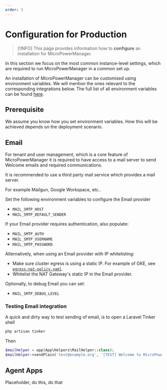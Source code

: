 ```yaml
---
order: 3
---
```


# Configuration for Production

> [!INFO]
> This page provides information how to **configure** an installation for MicroPowerManager.

In this section we focus on the most common instance-level settings, which are required to run MicroPowerManager in a common set up.

An installation of MicroPowerManager can be customised using environment variables.
We will mention the ones relevant to the corresponding integrations below.
The full list of all environment variables can be found [here](environment-variables.md).

## Prerequisite

We assume you know how you set environment variables.
How this will be achieved depends on the deployment scenario.

## Email

For tenant and user management, which is a core feature of MicroPowerManager it is required to have access to a mail server to send Welcome emails and required communications.

It is recommended to use a third party mail service which provides a mail server.

For example Mailgun, Google Workspace, etc..

Set the following environment variables to configure the Email provider

- `MAIL_SMTP_HOST`
- `MAIL_SMTP_DEFAULT_SENDER`

If your Email provider requires authentication, also populate:

- `MAIL_SMTP_AUTH`
- `MAIL_SMTP_USERNAME`
- `MAIL_SMTP_PASSWORD`

Alternatively, when using an Email provider with IP whitelisting:

- Make sure cluster egress is using a static IP. For example of GKE, see [`egress-nat-policy.yaml`](https://github.com/EnAccess/micropowermanager/blob/main/k8s/base/gcp_gke/kustomization.yaml).
- Whitelist the NAT Gateway's static IP in the Email provider.

Optionally, to debug Email you can set:

- `MAIL_SMTP_DEBUG_LEVEL`

### Testing Email integration

A quick and dirty way to test sending of email, is to open a Laravel Tinker shell

```sh
php artisan tinker
```

Then

```php
$mailHelper = app(App\Helpers\MailHelper::class);
$mailHelper->sendPlain('test@example.org', '[TEST] Welcome to MicroPowerManager', 'lorem ipsum');
```

## Agent Apps

Placeholder, do this, do that
